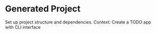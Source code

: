 # Generated Project

Set up project structure and dependencies. Context: Create a TODO app with CLI interface

